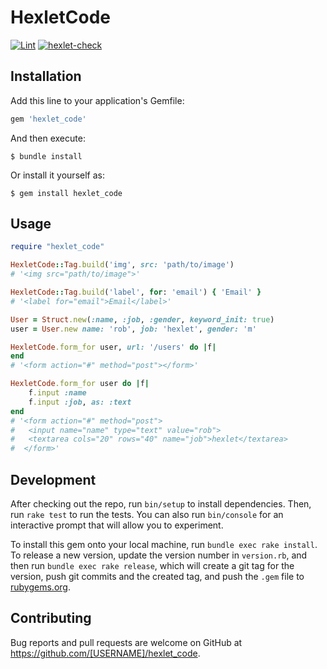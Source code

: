 # HexletCode

[![Lint](https://github.com/leshasmp/rails-project-lvl1/actions/workflows/lint.yml/badge.svg)](https://github.com/leshasmp/rails-project-lvl1/actions/workflows/lint.yml)
[![hexlet-check](https://github.com/leshasmp/rails-project-lvl1/actions/workflows/hexlet-check.yml/badge.svg)](https://github.com/leshasmp/rails-project-lvl1/actions/workflows/hexlet-check.yml)

## Installation

Add this line to your application's Gemfile:

```ruby
gem 'hexlet_code'
```

And then execute:

    $ bundle install

Or install it yourself as:

    $ gem install hexlet_code

## Usage

```ruby
require "hexlet_code"

HexletCode::Tag.build('img', src: 'path/to/image')
# '<img src="path/to/image">'

HexletCode::Tag.build('label', for: 'email') { 'Email' }
# '<label for="email">Email</label>'

User = Struct.new(:name, :job, :gender, keyword_init: true)
user = User.new name: 'rob', job: 'hexlet', gender: 'm'

HexletCode.form_for user, url: '/users' do |f|
end
# '<form action="#" method="post"></form>'

HexletCode.form_for user do |f|
    f.input :name
    f.input :job, as: :text
end
# '<form action="#" method="post">
#   <input name="name" type="text" value="rob">
#   <textarea cols="20" rows="40" name="job">hexlet</textarea>
#  </form>'

```

## Development

After checking out the repo, run `bin/setup` to install dependencies. Then, run `rake test` to run the tests. You can also run `bin/console` for an interactive prompt that will allow you to experiment.

To install this gem onto your local machine, run `bundle exec rake install`. To release a new version, update the version number in `version.rb`, and then run `bundle exec rake release`, which will create a git tag for the version, push git commits and the created tag, and push the `.gem` file to [rubygems.org](https://rubygems.org).

## Contributing

Bug reports and pull requests are welcome on GitHub at https://github.com/[USERNAME]/hexlet_code.
